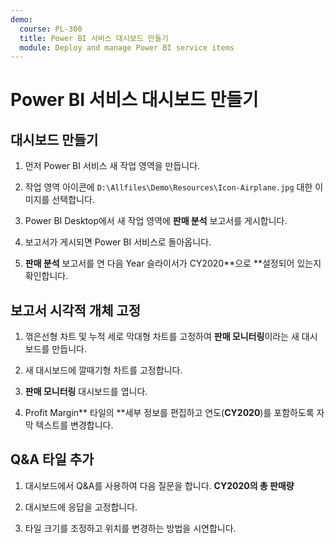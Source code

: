 ```yaml
---
demo:
  course: PL-300
  title: Power BI 서비스 대시보드 만들기
  module: Deploy and manage Power BI service items
---
```

# Power BI 서비스 대시보드 만들기

## 대시보드 만들기

1. 먼저 Power BI 서비스 새 작업 영역을 만듭니다.

1. 작업 영역 아이콘에 `D:\Allfiles\Demo\Resources\Icon-Airplane.jpg` 대한 이미지를 선택합니다.

1. Power BI Desktop에서 새 작업 영역에 **판매 분석** 보고서를 게시합니다.

1. 보고서가 게시되면 Power BI 서비스로 돌아옵니다.

1. **판매 분석** 보고서를 연 다음 Year 슬라이서가 CY2020**으로 **설정되어 있는지 확인합니다.

## 보고서 시각적 개체 고정

1. 꺾은선형 차트 및 누적 세로 막대형 차트를 고정하여 **판매 모니터링**이라는 새 대시보드를 만듭니다.

1. 새 대시보드에 깔때기형 차트를 고정합니다.

1. **판매 모니터링** 대시보드를 엽니다.

1. Profit Margin** 타일의 **세부 정보를 편집하고 연도(**CY2020**)를 포함하도록 자막 텍스트를 변경합니다.

## Q&A 타일 추가

1. 대시보드에서 Q&A를 사용하여 다음 질문을 합니다. **CY2020의 총 판매량**

1. 대시보드에 응답을 고정합니다.

1. 타일 크기를 조정하고 위치를 변경하는 방법을 시연합니다.
